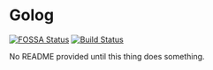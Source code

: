 
# Golog

[![FOSSA Status](https://app.fossa.io/api/projects/git%2Bgithub.com%2FKindlyFire%2Fgolog.svg?type=shield)](https://app.fossa.io/projects/git%2Bgithub.com%2FKindlyFire%2Fgolog?ref=badge_shield) [![Build Status](https://travis-ci.org/kindlyfire/golog.svg?branch=master)](https://travis-ci.org/kindlyfire/golog)

No README provided until this thing does something.